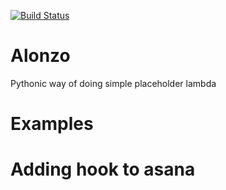 [![Build Status](https://travis-ci.org/sattisvar/Alonzo.svg?branch=master)](https://travis-ci.org/sattisvar/Alonzo)
# Alonzo
Pythonic way of doing simple placeholder lambda

# Examples

# Adding hook to asana
